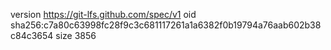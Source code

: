 version https://git-lfs.github.com/spec/v1
oid sha256:c7a80c63998fc28f9c3c681117261a1a6382f0b19794a76aab602b38c84c3654
size 3856
